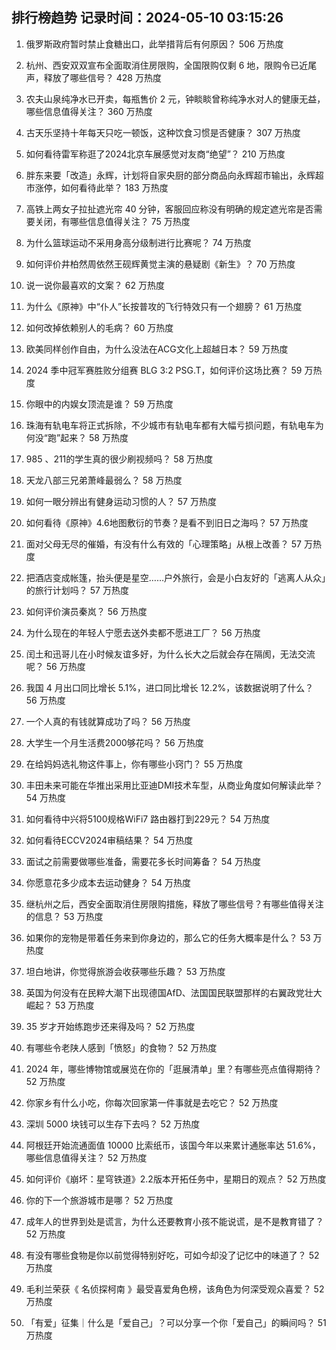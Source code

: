 
## 排行榜趋势 记录时间：2024-05-10 03:15:26
  
  1. 俄罗斯政府暂时禁止食糖出口，此举措背后有何原因？ 506 万热度
    
  2. 杭州、西安双双宣布全面取消住房限购，全国限购仅剩 6 地，限购令已近尾声，释放了哪些信号？ 428 万热度
    
  3. 农夫山泉纯净水已开卖，每瓶售价 2 元，钟睒睒曾称纯净水对人的健康无益，哪些信息值得关注？ 360 万热度
    
  4. 古天乐坚持十年每天只吃一顿饭，这种饮食习惯是否健康？ 307 万热度
    
  5. 如何看待雷军称逛了2024北京车展感觉对友商“绝望”？ 210 万热度
    
  6. 胖东来要「改造」永辉，计划将自家央厨的部分商品向永辉超市输出，永辉超市涨停，如何看待此举？ 183 万热度
    
  7. 高铁上两女子拉扯遮光帘 40 分钟，客服回应称没有明确的规定遮光帘是否需要关闭，有哪些信息值得关注？ 75 万热度
    
  8. 为什么篮球运动不采用身高分级制进行比赛呢？ 74 万热度
    
  9. 如何评价井柏然周依然王砚辉黄觉主演的悬疑剧《新生》？ 70 万热度
    
  10. 说一说你最喜欢的文案？ 62 万热度
    
  11. 为什么《原神》中“仆人”长按普攻的飞行特效只有一个翅膀？ 61 万热度
    
  12. 如何改掉依赖别人的毛病？ 60 万热度
    
  13. 欧美同样创作自由，为什么没法在ACG文化上超越日本？ 59 万热度
    
  14. 2024 季中冠军赛胜败分组赛 BLG 3:2 PSG.T，如何评价这场比赛？ 59 万热度
    
  15. 你眼中的内娱女顶流是谁？ 59 万热度
    
  16. 珠海有轨电车将正式拆除，不少城市有轨电车都有大幅亏损问题，有轨电车为何没“跑”起来？ 58 万热度
    
  17. 985 、211的学生真的很少刷视频吗？ 58 万热度
    
  18. 天龙八部三兄弟萧峰最弱么？ 58 万热度
    
  19. 如何一眼分辨出有健身运动习惯的人？ 57 万热度
    
  20. 如何看待《原神》4.6地图敷衍的节奏？是看不到旧日之海吗？ 57 万热度
    
  21. 面对父母无尽的催婚，有没有什么有效的「心理策略」从根上改善？ 57 万热度
    
  22. 把酒店变成帐篷，抬头便是星空……户外旅行，会是小白友好的「逃离人从众」的旅行计划吗？ 57 万热度
    
  23. 如何评价演员秦岚？ 56 万热度
    
  24. 为什么现在的年轻人宁愿去送外卖都不愿进工厂？ 56 万热度
    
  25. 闰土和迅哥儿在小时候友谊多好，为什么长大之后就会存在隔阂，无法交流呢？ 56 万热度
    
  26. 我国 4 月出口同比增长 5.1%，进口同比增长 12.2%，该数据说明了什么？ 56 万热度
    
  27. 一个人真的有钱就算成功了吗？ 56 万热度
    
  28. 大学生一个月生活费2000够花吗？ 56 万热度
    
  29. 在给妈妈选礼物这件事上，你有哪些小窍门？ 55 万热度
    
  30. 丰田未来可能在华推出采用比亚迪DMI技术车型，从商业角度如何解读此举？ 54 万热度
    
  31. 如何看待中兴将5100规格WiFi7 路由器打到229元？ 54 万热度
    
  32. 如何看待ECCV2024审稿结果？ 54 万热度
    
  33. 面试之前需要做哪些准备，需要花多长时间筹备？ 54 万热度
    
  34. 你愿意花多少成本去运动健身？ 54 万热度
    
  35. 继杭州之后，西安全面取消住房限购措施，释放了哪些信号？有哪些值得关注的信息？ 53 万热度
    
  36. 如果你的宠物是带着任务来到你身边的，那么它的任务大概率是什么？ 53 万热度
    
  37. 坦白地讲，你觉得旅游会收获哪些乐趣？ 53 万热度
    
  38. 英国为何没有在民粹大潮下出现德国AfD、法国国民联盟那样的右翼政党壮大崛起？ 53 万热度
    
  39. 35 岁才开始练跑步还来得及吗？ 52 万热度
    
  40. 有哪些令老陕人感到「愤怒」的食物？ 52 万热度
    
  41. 2024 年，哪些博物馆或展览在你的「逛展清单」里？有哪些亮点值得期待？ 52 万热度
    
  42. 你家乡有什么小吃，你每次回家第一件事就是去吃它？ 52 万热度
    
  43. 深圳 5000 块钱可以生存下去吗？ 52 万热度
    
  44. 阿根廷开始流通面值 10000 比索纸币，该国今年以来累计通胀率达 51.6%，哪些信息值得关注？ 52 万热度
    
  45. 如何评价《崩坏：星穹铁道》2.2版本开拓任务中，星期日的观点？ 52 万热度
    
  46. 你的下一个旅游城市是哪？ 52 万热度
    
  47. 成年人的世界到处是谎言，为什么还要教育小孩不能说谎，是不是教育错了？ 52 万热度
    
  48. 有没有哪些食物是你以前觉得特别好吃，可如今却没了记忆中的味道了？ 52 万热度
    
  49. 毛利兰荣获《 名侦探柯南 》最受喜爱角色榜，该角色为何深受观众喜爱？ 52 万热度
    
  50. 「有爱」征集｜什么是「爱自己」？可以分享一个你「爱自己」的瞬间吗？ 51 万热度
    